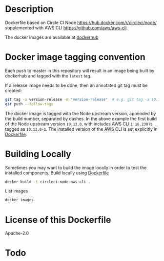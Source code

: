 # Description

Dockerfile based on Circle CI Node https://hub.docker.com/r/circleci/node/ supplemented with AWS CLI https://github.com/aws/aws-cli.

The docker images are available at [dockerhub](https://hub.docker.com/r/dixahq/circleci-node-aws-cli)


# Docker image tagging convention

Each push to master in this repository will result in an image being built by dockerhub and tagged with the `latest` tag.

If a release image needs to be done, then an annotated git tag must be created:

```sh
git tag -a version-release -m "version-release"  # e.g. git tag -a 10.13.0-1 -m "10.13.0-1"
git push --follow-tags
```

The docker image is tagged with the Node upstream version, appended by the build number, separated by dashes.
In the above example the first build of the Node upstream version `10.13.0`, with includes AWS CLI `1.16.230` is tagged as `10.13.0-1`.
The installed version of the AWS CLI is set explicitly in [Dockerfile](Dockerfile).


# Building Locally

Sometimes you may want to build the image locally in order to test
the installed components. Build locally using [Dockerfile](Dockerfile)

```sh
docker build -t circleci-node-aws-cli .
```

List images

```sh
docker images
```


# License of this Dockerfile

Apache-2.0


# Todo
